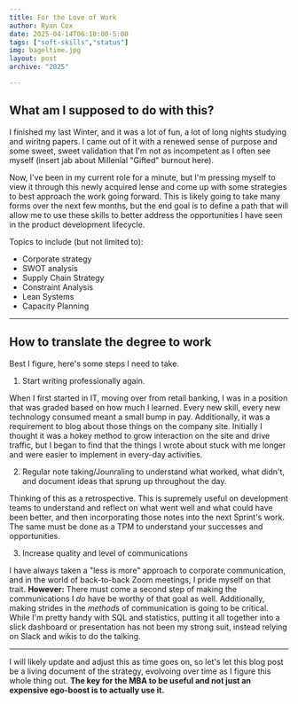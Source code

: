 ```yaml
---
title: For the Love of Work
author: Ryan Cox
date: 2025-04-14T06:10:00-5:00
tags: ["soft-skills","status"]
img: bageltime.jpg
layout: post
archive: "2025"

---
```


## What am I supposed to do with this?

I finished my last Winter, and it was a lot of fun, a lot of long nights studying and wiritng papers.  I came out of it with a renewed sense of purpose and some sweet, sweet validation that I'm not as incompetent as I often see myself (insert jab about Millenial "Gifted" burnout here).  

Now, I've been in my current role for a minute, but I'm pressing myself to view it through this newly acquired lense and come up with some strategies to best approach the work going forward.  This is likely going to take many forms over the next few months, but the end goal is to define a path that will allow me to use these skills to better address the opportunities I have seen in the product development lifecycle.

Topics to include (but not limited to):
- Corporate strategy
- SWOT analysis
- Supply Chain Strategy
- Constraint Analysis
- Lean Systems
- Capacity Planning

---

## How to translate the degree to work

Best I figure, here's some steps I need to take.

1. Start writing professionally again.

When I first started in IT, moving over from retail banking, I was in a position that was graded based on how much I learned.  Every new skill, every new technology consumed meant a small bump in pay.  Additionally, it was a requirement to blog about those things on the company site.  Initially I thought it was a hokey method to grow interaction on the site and drive traffic, but I began to find that the things I wrote about stuck with me longer and were easier to implement in every-day activities.

2. Regular note taking/Jounraling to understand what worked, what didn't, and document ideas that sprung up throughout the day.

Thinking of this as a retrospective.  This is supremely useful on development teams to understand and reflect on what went well and what could have been better, and then incorporating those notes into the next Sprint's work.  The same must be done as a TPM to understand your successes and opportunities.

3. Increase quality and level of communications

I have always taken a "less is more" approach to corporate communication, and in the world of back-to-back Zoom meetings, I pride myself on that trait.  __However:__ There must come a second step of making the communications I _do_ have be worthy of that goal as well.  Additionally, making strides in the _methods_ of communication is going to be critical.  While I'm pretty handy with SQL and statistics, putting it all together into a slick dashboard or presentation has not been my strong suit, instead relying on Slack and wikis to do the talking.

--- 


I will likely update and adjust this as time goes on, so let's let this blog post be a living document of the strategy, evolvoing over time as I figure this whole thing out.  __The key for the MBA to be useful and not just an expensive ego-boost is to actually use it.__